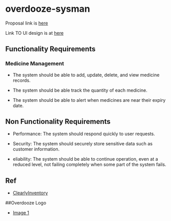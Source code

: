 # overdooze-sysman

Proposal link is [here](https://umpedumy-my.sharepoint.com/:w:/g/personal/tg21027_student_umpsa_edu_my/Ea6XilLVHbZPsLvOMnfvUjkB7n7Xqrf3a_YMZOB6OyelsQ?e=aHAtLY)

Link TO UI design is at [here](https://www.figma.com/design/82uZVEZAyQss5nNs96qjg4/Untitled?m=dev&node-id=0%3A1&t=xPZehtkLVWTyN9U4-1)


## Functionality Requirements
### Medicine Management 

- The system should be able to add, update, delete, and view medicine records. 

- The system should be able track the quantity of each medicine. 

- The system should be able to alert when medicines are near their expiry date. 


## Non Functionality Requirements

- Performance: The system should respond quickly to user requests.
   
- Security: The system should securely store sensitive data such as customer information.
   
- eliability: The system should be able to continue operation, even at a reduced level, not failing completely when some part of the system fails.



## Ref
- [ClearlyInventory](https://clearlyinventory.com/)

##Overdooze Logo
- [Image 1](https://copilot.microsoft.com/images/create/a-logo-that-combines-elements-of-medicine-and-slee/1-6642de6f179f4e678646dad3a3ee9e14?id=YkKyRSfr%2f0QDkNcLecWOlA%3d%3d&view=detailv2&idpp=genimg&idpclose=1&thId=OIG1.rMG1zockodOpHD90unh4&FORM=SYDBIC)
